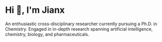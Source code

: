 
<h1>Hi 👋, I'm Jianx</h1>


<p>An enthusiastic cross-disciplinary researcher currently pursuing a Ph.D. in Chemistry. Engaged in in-depth research spanning artificial intelligence, chemistry, biology, and pharmaceuticals.</p>


